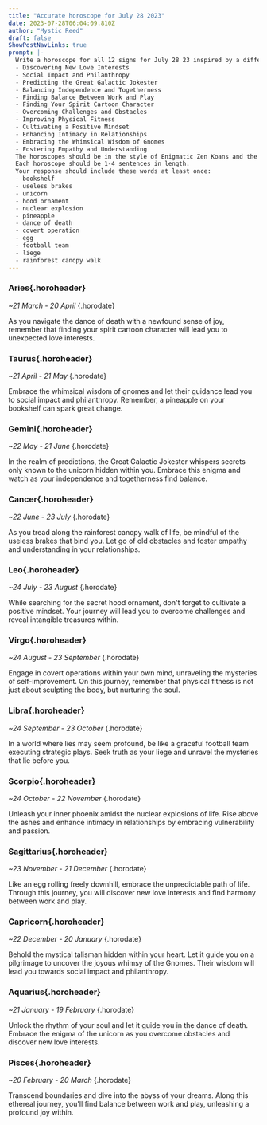 ```yaml
---
title: "Accurate horoscope for July 28 2023"
date: 2023-07-28T06:04:09.810Z
author: "Mystic Reed"
draft: false
ShowPostNavLinks: true
prompt: |-
  Write a horoscope for all 12 signs for July 28 23 inspired by a different focus for each. Ensure you do not include the focus in the response:
  - Discovering New Love Interests
  - Social Impact and Philanthropy
  - Predicting the Great Galactic Jokester
  - Balancing Independence and Togetherness
  - Finding Balance Between Work and Play
  - Finding Your Spirit Cartoon Character
  - Overcoming Challenges and Obstacles
  - Improving Physical Fitness
  - Cultivating a Positive Mindset
  - Enhancing Intimacy in Relationships
  - Embracing the Whimsical Wisdom of Gnomes
  - Fostering Empathy and Understanding
  The horoscopes should be in the style of Enigmatic Zen Koans and the mood of joyful
  Each horoscope should be 1-4 sentences in length.
  Your response should include these words at least once:
  - bookshelf
  - useless brakes
  - unicorn
  - hood ornament
  - nuclear explosion
  - pineapple
  - dance of death
  - covert operation
  - egg
  - football team
  - liege
  - rainforest canopy walk
---
```


### Aries{.horoheader}

*~21 March - 20 April*
{.horodate}

As you navigate the dance of death with a newfound sense of joy, remember that finding your spirit cartoon character will lead you to unexpected love interests.


### Taurus{.horoheader}

*~21 April - 21 May*
{.horodate}

Embrace the whimsical wisdom of gnomes and let their guidance lead you to social impact and philanthropy. Remember, a pineapple on your bookshelf can spark great change.


### Gemini{.horoheader}

*~22 May - 21 June*
{.horodate}

In the realm of predictions, the Great Galactic Jokester whispers secrets only known to the unicorn hidden within you. Embrace this enigma and watch as your independence and togetherness find balance.


### Cancer{.horoheader}

*~22 June - 23 July*
{.horodate}

As you tread along the rainforest canopy walk of life, be mindful of the useless brakes that bind you. Let go of old obstacles and foster empathy and understanding in your relationships.


### Leo{.horoheader}

*~24 July - 23 August*
{.horodate}

While searching for the secret hood ornament, don't forget to cultivate a positive mindset. Your journey will lead you to overcome challenges and reveal intangible treasures within.


### Virgo{.horoheader}

*~24 August - 23 September*
{.horodate}

Engage in covert operations within your own mind, unraveling the mysteries of self-improvement. On this journey, remember that physical fitness is not just about sculpting the body, but nurturing the soul.


### Libra{.horoheader}

*~24 September - 23 October*
{.horodate}

In a world where lies may seem profound, be like a graceful football team executing strategic plays. Seek truth as your liege and unravel the mysteries that lie before you.


### Scorpio{.horoheader}

*~24 October - 22 November*
{.horodate}

Unleash your inner phoenix amidst the nuclear explosions of life. Rise above the ashes and enhance intimacy in relationships by embracing vulnerability and passion.


### Sagittarius{.horoheader}

*~23 November - 21 December*
{.horodate}

Like an egg rolling freely downhill, embrace the unpredictable path of life. Through this journey, you will discover new love interests and find harmony between work and play.


### Capricorn{.horoheader}

*~22 December - 20 January*
{.horodate}

Behold the mystical talisman hidden within your heart. Let it guide you on a pilgrimage to uncover the joyous whimsy of the Gnomes. Their wisdom will lead you towards social impact and philanthropy.


### Aquarius{.horoheader}

*~21 January - 19 February*
{.horodate}

Unlock the rhythm of your soul and let it guide you in the dance of death. Embrace the enigma of the unicorn as you overcome obstacles and discover new love interests.


### Pisces{.horoheader}

*~20 February - 20 March*
{.horodate}

Transcend boundaries and dive into the abyss of your dreams. Along this ethereal journey, you'll find balance between work and play, unleashing a profound joy within.

